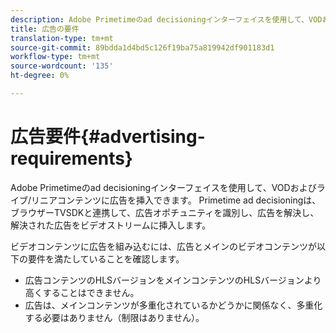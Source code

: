 ```yaml
---
description: Adobe Primetimeのad decisioningインターフェイスを使用して、VODおよびライブ/リニアコンテンツに広告を挿入できます。 Primetime ad decisioningは、ブラウザーTVSDKと連携して、広告オポチュニティを識別し、広告を解決し、解決された広告をビデオストリームに挿入します。
title: 広告の要件
translation-type: tm+mt
source-git-commit: 89bdda1d4bd5c126f19ba75a819942df901183d1
workflow-type: tm+mt
source-wordcount: '135'
ht-degree: 0%

---
```



# 広告要件{#advertising-requirements}

Adobe Primetimeのad decisioningインターフェイスを使用して、VODおよびライブ/リニアコンテンツに広告を挿入できます。 Primetime ad decisioningは、ブラウザーTVSDKと連携して、広告オポチュニティを識別し、広告を解決し、解決された広告をビデオストリームに挿入します。

ビデオコンテンツに広告を組み込むには、広告とメインのビデオコンテンツが以下の要件を満たしていることを確認します。

* 広告コンテンツのHLSバージョンをメインコンテンツのHLSバージョンより高くすることはできません。
* 広告は、メインコンテンツが多重化されているかどうかに関係なく、多重化する必要はありません（制限はありません）。

